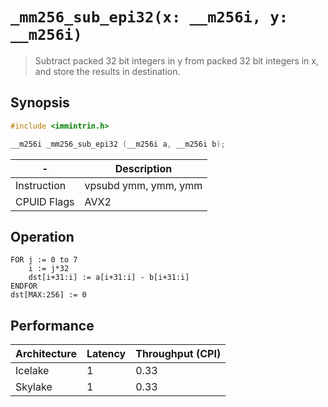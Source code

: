 `_mm256_sub_epi32(x: __m256i, y: __m256i)`
==========================================

> Subtract packed 32 bit integers in y from packed 32 bit integers in x, and store the results in destination.

## Synopsis

```c
#include <immintrin.h>

__m256i _mm256_sub_epi32 (__m256i a, __m256i b);
```

| -           | Description          |
| ----------- | -------------------- |
| Instruction | vpsubd ymm, ymm, ymm |
| CPUID Flags | AVX2                 |

## Operation

```
FOR j := 0 to 7
	i := j*32
	dst[i+31:i] := a[i+31:i] - b[i+31:i]
ENDFOR
dst[MAX:256] := 0
```

## Performance

| Architecture | Latency | Throughput (CPI) |
| ------------ | ------- | ---------------- |
| Icelake      | 1       | 0.33             |
| Skylake      | 1       | 0.33             |

